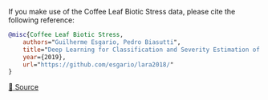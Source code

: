 If you make use of the Coffee Leaf Biotic Stress data, please cite the following reference:

``` bibtex 
@misc{Coffee Leaf Biotic Stress,
	authors="Guilherme Esgario, Pedro Biasutti",
	title="Deep Learning for Classification and Severity Estimation of Coffee Leaf Biotic Stress",
	year={2019},
	url="https://github.com/esgario/lara2018/"
}
```

[🔗 Source](https://github.com/esgario/lara2018/)